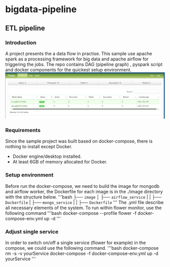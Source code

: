 # bigdata-pipeline
## ETL pipeline 

### Introduction

A project presents the a data flow in practise. This sample use apache spark as a processing framework for big data and apache airflow for triggering the jobs. The repo contains DAG (pipeline graph) , pyspark script and docker components for the quickest setup environment.
![!\[alt text\](flower_branch2.jpg)](snapshot/flower_branch2.jpg)
### Requirements
Since the sample project was built based on docker-compose, there is nothing to install except Docker.
* Docker engine/desktop installed.
* At least 6GB of memory allocated for Docker. 
### Setup environment
Before run the docker-compose, we need to build the image for mongodb and airflow worker, the Dockerfile for each image is in the ./image directory with the structure below.
'''bash
├── `image`
│   ├── `airflow_service`
|   |   ├── `Dockerfile`
|   ├── `mongo_service`
|   |   ├── `Dockerfile`
'''
The .yml file describe all necessary elements of the system. To run within flower monitor, use the following command
'''bash
docker-compose --profile flower -f docker-compose-env.yml up -d
'''
### Adjust single service
In order to switch on/off a single service (flower for example) in the compose, we could use the following command.
'''bash
docker-compose rm -s -v yourService
docker-compose -f docker-compose-env.yml up -d yourService
'''